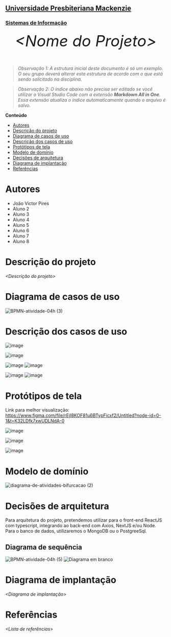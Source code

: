 <h2><a href= "https://www.mackenzie.br">Universidade Presbiteriana Mackenzie</a></h2>
<h3><a href= "https://www.mackenzie.br/graduacao/sao-paulo-higienopolis/sistemas-de-informacao">Sistemas de Informação</a></h3>


<font size="+12"><center>
*&lt;Nome do Projeto&gt;*
</center></font>

>*Observação 1: A estrutura inicial deste documento é só um exemplo. O seu grupo deverá alterar esta estrutura de acordo com o que está sendo solicitado na disciplina.*

>*Observação 2: O índice abaixo não precisa ser editado se você utilizar o Visual Studio Code com a extensão **Markdown All in One**. Essa extensão atualiza o índice automaticamente quando o arquivo é salvo.*

**Conteúdo**

- [Autores](#autores)
- [Descrição do projeto](#descrição-do-projeto)
- [Diagrama de casos de uso](#diagrama-de-casos-de-uso)
- [Descrição dos casos de uso](#descrição-dos-casos-de-uso)
- [Protótipos de tela](#protótipos-de-tela)
- [Modelo de domínio](#modelo-de-domínio)
- [Decisões de arquitetura](#decisões-de-arquitetura)
- [Diagrama de implantação](#diagrama-de-implantação)
- [Referências](#referências)


# Autores

* João Victor Pires
* Aluno 2
* Aluno 3
* Aluno 4
* Aluno 5
* Aluno 6
* Aluno 7
* Aluno 8


# Descrição do projeto

*&lt;Descrição do projeto&gt;*

# Diagrama de casos de uso

![BPMN-atividade-04h (3)](https://user-images.githubusercontent.com/100202981/223586431-7b19cb82-e3ea-4c90-8ba7-8ceee34ea653.png)

# Descrição dos casos de uso

![image](https://user-images.githubusercontent.com/100202981/223586696-eb3601a7-f228-4dfb-9196-76888bd02265.png)

![image](https://user-images.githubusercontent.com/100202981/223586806-de1fe20c-4951-49e8-b767-3de9b8304e57.png)

![image](https://user-images.githubusercontent.com/100202981/223586857-498eee97-4ca3-4540-9f9e-574fc9782cbd.png)
![image](https://user-images.githubusercontent.com/100202981/223586887-71a6c2c5-5b83-493a-8677-bca8488c6d63.png)

![image](https://user-images.githubusercontent.com/100202981/223587475-7a9ca3b0-4dc7-43db-9dbe-79bfa4b7175b.png)
![image](https://user-images.githubusercontent.com/100202981/223587514-5794bf5f-c644-4da4-9170-c276cb9ca28a.png)


# Protótipos de tela

Link para melhor visualização: https://www.figma.com/file/rEjI8KOF81u6BTypFicxf2/Untitled?node-id=0-1&t=K32LDfk7xwUDLNdA-0

![image](https://user-images.githubusercontent.com/100202981/223588851-ce3ff764-da5e-4eeb-bd65-9054bc55c9cc.png)

![image](https://user-images.githubusercontent.com/100202981/223588898-5a846039-4d19-46ba-b460-ebae2c1060d0.png)

![image](https://user-images.githubusercontent.com/100202981/223588956-489a6679-e069-4b87-85c8-35293c11c8f5.png)


# Modelo de domínio

![diagrama-de-atividades-bifurcacao (2)](https://user-images.githubusercontent.com/100202981/223596350-4d7d0060-2a9a-4a12-a9e4-7268fe525415.png)


# Decisões de arquitetura

Para arquitetura do projeto, pretendemos utilizar para o front-end ReactJS com typescript, integrando ao back-end com Axios, NextJS e/ou Node. Para o banco de dados, utilizaremos o MongoDB ou o PostgreeSql.

<h2>Diagrama de sequência</h2>

![BPMN-atividade-04h (5)](https://user-images.githubusercontent.com/100202981/223604265-3f2032f8-36eb-45f8-9c1a-dba665ca53a3.png)
![Diagrama em branco](https://user-images.githubusercontent.com/100202981/223604291-c176f923-dc59-4e65-a87a-98637b8dceea.png)



# Diagrama de implantação

*&lt;Diagrama de implantação&gt;*

# Referências

*&lt;Lista de referências&gt;*
